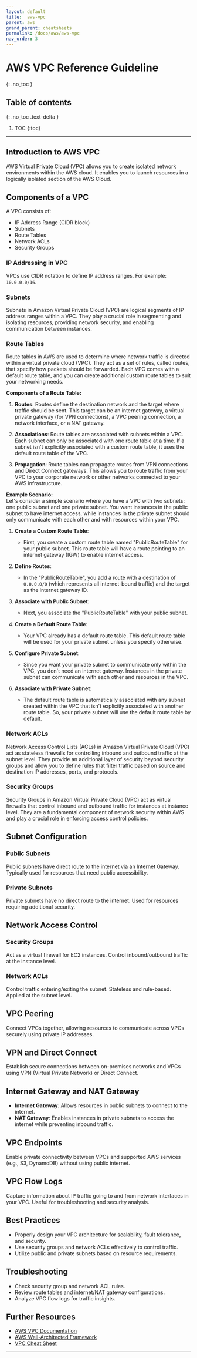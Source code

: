 ```yaml
---
layout: default
title:  aws-vpc
parent: aws
grand_parent: cheatsheets
permalink: /docs/aws/aws-vpc
nav_order: 3
---
```

# AWS VPC Reference Guideline
{: .no_toc }

## Table of contents
{: .no_toc .text-delta }

1. TOC
{:toc}

---

## Introduction to AWS VPC
AWS Virtual Private Cloud (VPC) allows you to create isolated network environments within the AWS cloud. It enables you to launch resources in a logically isolated section of the AWS Cloud.

## Components of a VPC
A VPC consists of:
- IP Address Range (CIDR block)
- Subnets
- Route Tables
- Network ACLs
- Security Groups

### IP Addressing in VPC
VPCs use CIDR notation to define IP address ranges. For example: `10.0.0.0/16`.

### Subnets
Subnets in Amazon Virtual Private Cloud (VPC) are logical segments of IP address ranges within a VPC. They play a crucial
role in segmenting and isolating resources, providing network security, and enabling communication between instances. 

### Route Tables
Route tables in AWS are used to determine where network traffic is directed within a virtual private cloud (VPC). They 
act as a set of rules, called routes, that specify how packets should be forwarded. Each VPC comes with a default route 
table, and you can create additional custom route tables to suit your networking needs.

**Components of a Route Table:**
1. **Routes**: Routes define the destination network and the target where traffic should be sent. This target can be an internet gateway, a virtual private gateway (for VPN connections), a VPC peering connection, a network interface, or a NAT gateway.

2. **Associations**: Route tables are associated with subnets within a VPC. Each subnet can only be associated with one route table at a time. If a subnet isn't explicitly associated with a custom route table, it uses the default route table of the VPC.

3. **Propagation**: Route tables can propagate routes from VPN connections and Direct Connect gateways. This allows you to route traffic from your VPC to your corporate network or other networks connected to your AWS infrastructure.

**Example Scenario:**   
Let's consider a simple scenario where you have a VPC with two subnets: one public subnet and one private subnet. You want instances in the public subnet to have internet access, while instances in the private subnet should only communicate with each other and with resources within your VPC.

1. **Create a Custom Route Table**:
    - First, you create a custom route table named "PublicRouteTable" for your public subnet. This route table will have a route pointing to an internet gateway (IGW) to enable internet access.

2. **Define Routes**:
    - In the "PublicRouteTable", you add a route with a destination of `0.0.0.0/0` (which represents all internet-bound traffic) and the target as the internet gateway ID.

3. **Associate with Public Subnet**:
    - Next, you associate the "PublicRouteTable" with your public subnet.

4. **Create a Default Route Table**:
    - Your VPC already has a default route table. This default route table will be used for your private subnet unless you specify otherwise.

5. **Configure Private Subnet**:
    - Since you want your private subnet to communicate only within the VPC, you don't need an internet gateway. Instances in the private subnet can communicate with each other and resources in the VPC.

6. **Associate with Private Subnet**:
    - The default route table is automatically associated with any subnet created within the VPC that isn't explicitly associated with another route table. So, your private subnet will use the default route table by default.

### Network ACLs
Network Access Control Lists (ACLs) in Amazon Virtual Private Cloud (VPC) act as stateless firewalls for controlling 
inbound and outbound traffic at the subnet level. They provide an additional layer of security beyond security groups 
and allow you to define rules that filter traffic based on source and destination IP addresses, ports, and protocols.

### Security Groups
Security Groups in Amazon Virtual Private Cloud (VPC) act as virtual firewalls that control inbound and outbound traffic 
for instances at instance level. They are a fundamental component of network security within AWS and play a crucial role 
in enforcing access control policies.

## Subnet Configuration
### Public Subnets
Public subnets have direct route to the internet via an Internet Gateway. Typically used for resources that need public accessibility.

### Private Subnets
Private subnets have no direct route to the internet. Used for resources requiring additional security.

## Network Access Control
### Security Groups
Act as a virtual firewall for EC2 instances. Control inbound/outbound traffic at the instance level.

### Network ACLs
Control traffic entering/exiting the subnet. Stateless and rule-based. Applied at the subnet level.

## VPC Peering
Connect VPCs together, allowing resources to communicate across VPCs securely using private IP addresses.

## VPN and Direct Connect
Establish secure connections between on-premises networks and VPCs using VPN (Virtual Private Network) or Direct Connect.

## Internet Gateway and NAT Gateway
- **Internet Gateway**: Allows resources in public subnets to connect to the internet.
- **NAT Gateway**: Enables instances in private subnets to access the internet while preventing inbound traffic.

## VPC Endpoints
Enable private connectivity between VPCs and supported AWS services (e.g., S3, DynamoDB) without using public internet.

## VPC Flow Logs
Capture information about IP traffic going to and from network interfaces in your VPC. Useful for troubleshooting and security analysis.

## Best Practices
- Properly design your VPC architecture for scalability, fault tolerance, and security.
- Use security groups and network ACLs effectively to control traffic.
- Utilize public and private subnets based on resource requirements.

## Troubleshooting
- Check security group and network ACL rules.
- Review route tables and internet/NAT gateway configurations.
- Analyze VPC flow logs for traffic insights.

## Further Resources
- [AWS VPC Documentation](https://docs.aws.amazon.com/vpc)
- [AWS Well-Architected Framework](https://aws.amazon.com/architecture/well-architected/)
- [VPC Cheat Sheet](https://cjrequena.com/markdowns/docs/aws/aws-cli#aws-cli-commands-for-amazon-vpc)

---

